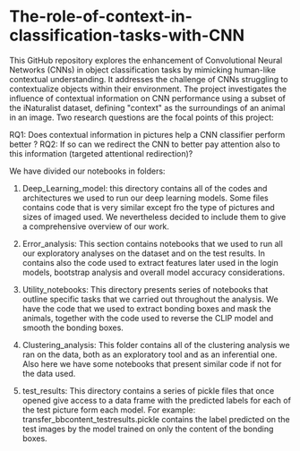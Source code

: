 # The-role-of-context-in-classification-tasks-with-CNN
This GitHub repository explores the enhancement of Convolutional Neural Networks (CNNs) in object classification tasks by mimicking human-like contextual understanding. It addresses the challenge of CNNs struggling to contextualize objects within their environment. The project investigates the influence of contextual information on CNN performance using a subset of the iNaturalist dataset, defining "context" as the surroundings of an animal in an image. 
Two research questions are the focal points of this project:

RQ1: Does contextual information in pictures help a CNN classifier perform better ?
RQ2: If so can we redirect the CNN to better pay attention also to this information (targeted attentional redirection)?

We have divided our notebooks in folders:

1. Deep_Learning_model: this directory contains all of the codes and architectures we used to run our deep learning models. Some files contains code that is very similar except fro the type of pictures and sizes of imaged used. We nevertheless decided to include them to give a comprehensive overview of our work.

2. Error_analysis: This section contains notebooks that we used to run all our exploratory analyses on the dataset and on the test results. In contains also the code used to extract features later used in the login models, bootstrap analysis and overall model accuracy considerations.

3. Utility_notebooks: This directory presents series of notebooks that outline specific tasks that we carried out throughout the analysis. We have the code that we used to extract bonding boxes and mask the animals, together with the code used to reverse the CLIP model and smooth the bonding boxes.

4. Clustering_analysis: This folder contains all of the clustering analysis we ran on the data, both as an exploratory tool and as an inferential one. Also here we have some notebooks that present similar code if not for the data used.

5. test_results: This directory contains a series of pickle files that once opened give access to a data frame with the predicted labels for each of the test picture form each model. For example: transfer_bbcontent_testresults.pickle contains the label predicted on the test images by the model trained on only the content of the bonding boxes.
